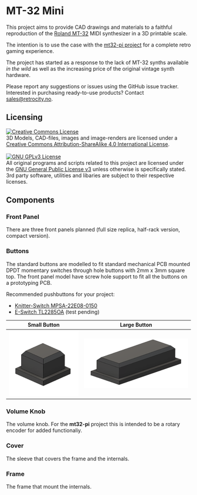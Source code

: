 # MT-32 Mini

This project aims to provide CAD drawings and materials to a faithful reproduction of the [Roland MT-32](https://en.wikipedia.org/wiki/Roland_MT-32) MIDI synthesizer in a 3D printable scale.

The intention is to use the case with the [mt32-pi project](https://github.com/dwhinham/mt32-pi) for a complete retro gaming experience.

The project has started as a response to the lack of MT-32 synths available *in the wild* as well as the increasing price of the original vintage synth hardware.

Please report any suggestions or issues using the GitHub issue tracker.<br />
Interested in purchasing ready-to-use products? Contact <a href="mailto:sales@retrocity.no">sales@retrocity.no</a>.

## Licensing
<a rel="license" href="http://creativecommons.org/licenses/by-sa/4.0/"><img alt="Creative Commons License" style="border-width:0" src="https://i.creativecommons.org/l/by-sa/4.0/88x31.png" /></a><br />3D Models, CAD-files, images and image-renders are licensed under a <a rel="license" href="http://creativecommons.org/licenses/by-sa/4.0/">Creative Commons Attribution-ShareAlike 4.0 International License</a>.
<br/><br/>
<a rel="license" href="https://www.gnu.org/licenses/gpl-3.0.en.html"><img alt="GNU GPLv3 License" src="https://www.gnu.org/graphics/gplv3-127x51.png" width="88" /></a><br />
All original programs and scripts related to this project are licensed under the <a rel="license" href="https://www.gnu.org/licenses/gpl-3.0.en.html">GNU General Public License v3</a> unless otherwise is specifically stated. 3rd party software, utilities and libaries are subject to their respective licenses.

## Components

### Front Panel

There are three front panels planned (full size replica, half-rack version, compact version). 

### Buttons

The standard buttons are modelled to fit standard mechanical PCB mounted DPDT momentary switches through hole buttons with 2mm x 3mm square top. The front panel model have screw hole support to fit all the buttons on a prototyping PCB.

Recommended pushbuttons for your project:

* [Knitter-Switch MPSA-22E08-0150](https://no.rs-online.com/web/p/push-button-switches/9138895/)
* [E-Switch TL2285OA](https://no.mouser.com/ProductDetail/E-Switch/TL2285OA/?qs=sGAEpiMZZMsqIr59i2oRcnyUDSvNf1qzMFKMnZGBfMI%3D) (test pending)

| Small Button | Large Button |
|--------------|---------------|
| <img src='./img/mt32-button-small-switch.png' height="180px" alt="Button Small" />  | <img src='./img/mt32-button-large-switch.png' width="380px" alt="Button Large" />

### Volume Knob

The volume knob. For the **mt32-pi** project this is intended to be a rotary encoder for added functionaliy.

### Cover

The sleeve that covers the frame and the internals.


### Frame

The frame that mount the internals.